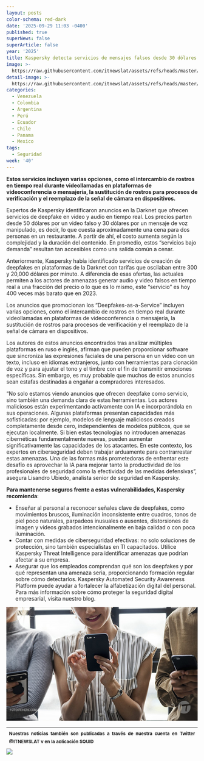 ```yaml
---
layout: posts
color-schema: red-dark
date: '2025-09-29 11:03 -0400'
published: true
superNews: false
superArticle: false
year: '2025'
title: Kaspersky detecta servicios de mensajes falsos desde 30 dólares
image: >-
  https://raw.githubusercontent.com/itnewslat/assets/refs/heads/master/img/540x320/mensaje-de-texto-p.jpg
detail-image: >-
  https://raw.githubusercontent.com/itnewslat/assets/refs/heads/master/img/1024x680/mensaje-de-texto-g.jpg
categories:
  - Venezuela
  - Colombia
  - Argentina
  - Perú
  - Ecuador
  - Chile
  - Panama
  - Mexico
tags:
  - Seguridad
week: '40'
---
```

**Estos servicios incluyen varias opciones, como el intercambio de rostros en tiempo real durante videollamadas en plataformas de videoconferencia o mensajería, la sustitución de rostros para procesos de verificación y el reemplazo de la señal de cámara en dispositivos.**

Expertos de Kaspersky identificaron anuncios en la Darknet que ofrecen servicios de deepfake en video y audio en tiempo real. Los precios parten desde 50 dólares por un video falso y 30 dólares por un mensaje de voz manipulado, es decir, lo que cuesta aproximadamente una cena para dos personas en un restaurante. A partir de ahí, el costo aumenta según la complejidad y la duración del contenido. En promedio, estos “servicios bajo demanda” resultan tan accesibles como una salida común a cenar.

Anteriormente, Kaspersky había identificado servicios de creación de deepfakes en plataformas de la Darknet con tarifas que oscilaban entre 300 y 20,000 dólares por minuto. A diferencia de esas ofertas, las actuales permiten a los actores de amenazas generar audio y video falsos en tiempo real a una fracción del precio o lo que es lo mismo, este “servicio” es hoy 400 veces más barato que en 2023.

Los anuncios que promocionan los “Deepfakes-as-a-Service” incluyen varias opciones, como el intercambio de rostros en tiempo real durante videollamadas en plataformas de videoconferencia o mensajería, la sustitución de rostros para procesos de verificación y el reemplazo de la señal de cámara en dispositivos.

Los autores de estos anuncios encontrados tras analizar múltiples plataformas en ruso e inglés, afirman que pueden proporcionar software que sincroniza las expresiones faciales de una persona en un video con un texto, incluso en idiomas extranjeros, junto con herramientas para clonación de voz y para ajustar el tono y el timbre con el fin de transmitir emociones específicas. Sin embargo, es muy probable que muchos de estos anuncios sean estafas destinadas a engañar a compradores interesados.

“No solo estamos viendo anuncios que ofrecen deepfake como servicio, sino también una demanda clara de estas herramientas. Los actores maliciosos están experimentando activamente con IA e incorporándola en sus operaciones. Algunas plataformas presentan capacidades más sofisticadas: por ejemplo, modelos de lenguaje maliciosos creados completamente desde cero, independientes de modelos públicos, que se ejecutan localmente. Si bien estas tecnologías no introducen amenazas cibernéticas fundamentalmente nuevas, pueden aumentar significativamente las capacidades de los atacantes. En este contexto, los expertos en ciberseguridad deben trabajar arduamente para contrarrestar estas amenazas. Una de las formas más prometedoras de enfrentar este desafío es aprovechar la IA para mejorar tanto la productividad de los profesionales de seguridad como la efectividad de las medidas defensivas”, asegura Lisandro Ubiedo, analista senior de seguridad en Kaspersky.

**Para mantenerse seguros frente a estas vulnerabilidades, Kaspersky recomienda**:

- Enseñar al personal a reconocer señales clave de deepfakes, como movimientos bruscos, iluminación inconsistente entre cuadros, tonos de piel poco naturales, parpadeos inusuales o ausentes, distorsiones de imagen y videos grabados intencionalmente en baja calidad o con poca iluminación.
- Contar con medidas de ciberseguridad efectivas: no solo soluciones de protección, sino también especialistas en TI capacitados. Utilice Kaspersky Threat Intelligence para identificar amenazas que podrían afectar a su empresa.
- Asegurar que los empleados comprendan qué son los deepfakes y por qué representan una amenaza seria, proporcionando formación regular sobre cómo detectarlos. Kaspersky Automated Security Awareness Platform puede ayudar a fortalecer la alfabetización digital del personal.
Para más información sobre cómo proteger la seguridad digital empresarial, visita nuestro blog.

![](https://raw.githubusercontent.com/itnewslat/assets/refs/heads/master/img/540x320/mensaje-de-texto-p.jpg)

<table style="height: 42px;" width="569">
<tbody>
<tr>
<td style="text-align: justify;"><sub><strong>Nuestras noticias también son publicadas a través de nuestra cuenta en Twitter <a href="https://twitter.com/itnewslat?lang=es">@ITNEWSLAT</a> y en la aplicación <a href="https://squidapp.co/en/">SQUID</a></strong></sub></td>
</tr>
</tbody>
</table>

<img src="https://tracker.metricool.com/c3po.jpg?hash=56f88a41e39ab42c063cc51676587a04"/>